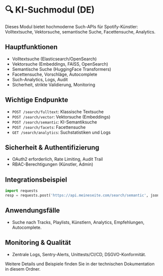 # 🔍 KI-Suchmodul (DE)

Dieses Modul bietet hochmoderne Such-APIs für Spotify-Künstler: Volltextsuche, Vektorsuche, semantische Suche, Facettensuche, Analytics.

## Hauptfunktionen
- Volltextsuche (Elasticsearch/OpenSearch)
- Vektorsuche (Embeddings, FAISS, OpenSearch)
- Semantische Suche (HuggingFace Transformers)
- Facettensuche, Vorschläge, Autocomplete
- Such-Analytics, Logs, Audit
- Sicherheit, strikte Validierung, Monitoring

## Wichtige Endpunkte
- `POST /search/fulltext`: Klassische Textsuche
- `POST /search/vector`: Vektorsuche (Embeddings)
- `POST /search/semantic`: KI-Semantiksuche
- `POST /search/facets`: Facettensuche
- `GET /search/analytics`: Suchstatistiken und Logs

## Sicherheit & Authentifizierung
- OAuth2 erforderlich, Rate Limiting, Audit Trail
- RBAC-Berechtigungen (Künstler, Admin)

## Integrationsbeispiel
```python
import requests
resp = requests.post('https://api.meineseite.com/search/semantic', json={"query": "chill lofi playlist"}, headers={"Authorization": "Bearer ..."})
```

## Anwendungsfälle
- Suche nach Tracks, Playlists, Künstlern, Analytics, Empfehlungen, Autocomplete.

## Monitoring & Qualität
- Zentrale Logs, Sentry-Alerts, Unittests/CI/CD, DSGVO-Konformität.

Weitere Details und Beispiele finden Sie in der technischen Dokumentation in diesem Ordner.

